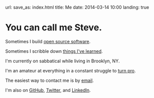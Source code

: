 url:
save_as: index.html
title: Me
date: 2014-03-14 10:00
landing: true

<h1 class="u-lead">You can call me Steve.</h1>

Sometimes I build [open source software](/projects/).

Sometimes I scribble down [things I've learned](/archives.html).

I'm currently on sabbatical while living in Brooklyn, NY.

I'm an amateur at everything in a constant struggle to [turn pro]({filename}../2013-03-24-a-professional-reinvents-himself---pressfield.md).

The easiest way to contact me is by [email][email].

I'm also on [GitHub][github], [Twitter][], and [LinkedIn][linkedin].

[email]: mailto:sloria1@gmail.com
[github]: https://www.github.com/sloria
[linkedin]: https://www.linkedin.com/in/sloria
[twitter]: https://www.twitter.com/sloria1
